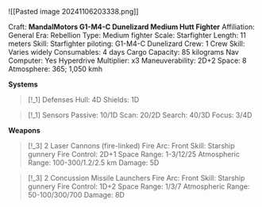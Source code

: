 ![[Pasted image 20241106203338.png]]

Craft: **MandalMotors G1-M4-C Dunelizard Medium Hutt Fighter**
Affiliation: General
Era: Rebellion
Type: Medium fighter
Scale: Starfighter
Length: 11 meters
Skill: Starfighter piloting: G1-M4-C Dunelizard
Crew: 1
Crew Skill: Varies widely
Consumables: 4 days
Cargo Capacity: 85 kilograms
Nav Computer: Yes
Hyperdrive Multiplier: x3
Maneuverability: 2D+2
Space: 8
Atmosphere: 365; 1,050 kmh

**Systems**
> [!_1] Defenses
> Hull: 4D
> Shields: 1D

> [!_1] Sensors
> Passive: 10/1D
> Scan: 20/2D
> Search: 40/3D
> Focus: 3/4D

**Weapons**
> [!_3] 2 Laser Cannons (fire-linked)
> Fire Arc: Front
> Skill: Starship gunnery
> Fire Control: 2D+1
> Space Range: 1-3/12/25
> Atmospheric Range: 100-300/1.2/2.5 km
> Damage: 5D

> [!_3] 2 Concussion Missile Launchers
> Fire Arc: Front
> Skill: Starship gunnery
> Fire Control: 1D+2
> Space Range: 1/3/7
> Atmospheric Range: 50-100/300/700
> Damage: 8D